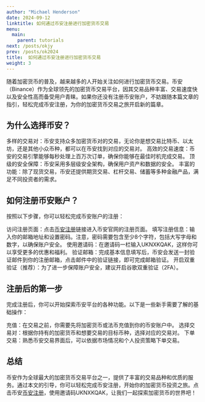 ```yaml
---
author: "Michael Henderson"
date: 2024-09-12
linktitle: 如何通过币安注册进行加密货币交易
menu:
  main:
    parent: tutorials
next: /posts/okjy
prev: /posts/ok2024
title:  如何通过币安注册进行加密货币交易
weight: 3
---
```



随着加密货币的普及，越来越多的人开始关注如何进行加密货币交易。币安（Binance）作为全球领先的加密货币交易平台，因其交易品种丰富、交易速度快以及安全性高而备受用户青睐。如果你还没有注册币安账户，不妨跟随本篇文章的指引，轻松完成币安注册，为你的加密货币交易之旅开启新的篇章。

## 为什么选择币安？
多样的交易对：币安支持众多加密货币对的交易，无论你是想交易比特币、以太坊，还是其他小众币种，都可以在币安找到对应的交易对。
高效的交易速度：币安的交易引擎能够每秒处理上百万次订单，确保你能够在最佳时机完成交易。
顶级的安全保障：币安采用多层级安全架构，确保用户资产和数据的安全。
丰富的功能：除了现货交易，币安还提供期货交易、杠杆交易、储蓄等多种金融产品，满足不同投资者的需求。
## 如何注册币安账户？
按照以下步骤，你可以轻松完成币安账户的注册：

访问注册页面：点击[币安注册](https://www.marketwebb.club/join?ref=UKNXKQAK)链接进入币安官网的注册页面。
填写注册信息：输入你的邮箱地址和设置密码。注意，密码需要包含至少8个字符，包括大写字母和数字，以确保账户安全。
使用邀请码：在邀请码一栏输入UKNXKQAK，这样你可以享受更多的优惠和福利。
验证邮箱：完成基本信息填写后，币安会发送一封验证邮件到你的注册邮箱，点击邮件中的验证链接，即可完成邮箱验证。
开启双重验证（推荐）：为了进一步保障账户安全，建议开启谷歌双重验证（2FA）。
## 注册后的第一步
完成注册后，你可以开始探索币安平台的各种功能。以下是一些新手需要了解的基础操作：

充值：在交易之前，你需要先将加密货币或法币充值到你的币安账户中。
选择交易对：根据你持有的加密货币和想要交易的目标币种，选择对应的交易对。
下单交易：熟悉币安交易界面后，可以依据市场情况和个人投资策略下单交易。
## 总结
币安作为全球最大的加密货币交易平台之一，提供了丰富的交易品种和优质的服务。通过本文的引导，你可以轻松完成币安注册，开始你的加密货币投资之旅。点击币安[币安注册](https://www.marketwebb.club/join?ref=UKNXKQAK)，使用邀请码UKNXKQAK，让我们一起探索加密货币的世界吧！
